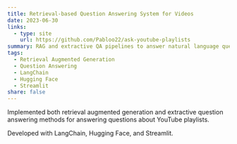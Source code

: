 ```yaml
---
title: Retrieval-based Question Answering System for Videos
date: 2023-06-30
links:
  - type: site
    url: https://github.com/Pabloo22/ask-youtube-playlists
summary: RAG and extractive QA pipelines to answer natural language questions over entire YouTube playlists.
tags:
  - Retrieval Augmented Generation
  - Question Answering
  - LangChain
  - Hugging Face
  - Streamlit
share: false
---
```


Implemented both retrieval augmented generation and extractive question answering methods for answering questions about YouTube playlists.

Developed with LangChain, Hugging Face, and Streamlit.

<!--more-->
